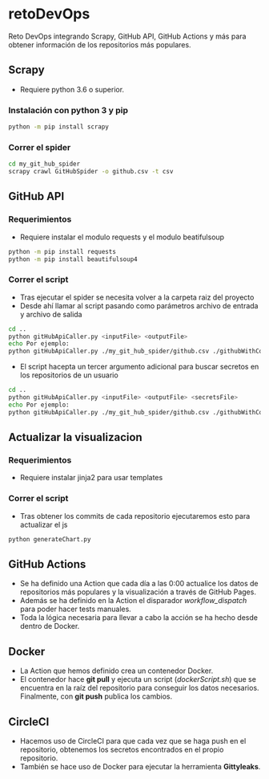 # retoDevOps
Reto DevOps integrando Scrapy, GitHub API, GitHub Actions y más para obtener información de los repositorios más populares.

## Scrapy

- Requiere python 3.6 o superior.

### Instalación con python 3 y pip

``` sh
python -m pip install scrapy
```

### Correr el spider

``` sh
cd my_git_hub_spider
scrapy crawl GitHubSpider -o github.csv -t csv
```

## GitHub API

### Requerimientos

- Requiere instalar el modulo requests y el modulo beatifulsoup

``` sh
python -m pip install requests
python -m pip install beautifulsoup4
```

### Correr el script

- Tras ejecutar el spider se necesita volver a la carpeta raiz del proyecto
- Desde ahí llamar al script pasando como parámetros archivo de entrada y archivo de salida

``` sh
cd ..
python gitHubApiCaller.py <inputFile> <outputFile>
echo Por ejemplo: 
python gitHubApiCaller.py ./my_git_hub_spider/github.csv ./githubWithCommits.csv
```

- El script hacepta un tercer argumento adicional para buscar secretos en los repositorios de un usuario

 ``` sh
cd ..
python gitHubApiCaller.py <inputFile> <outputFile> <secretsFile>
echo Por ejemplo: 
python gitHubApiCaller.py ./my_git_hub_spider/github.csv ./githubWithCommits.csv ./afdezfragaSecrets.csv
```

## Actualizar la visualizacion 

### Requerimientos

- Requiere instalar jinja2 para usar templates

### Correr el script

- Tras obtener los commits de cada repositorio ejecutaremos esto para actualizar el js

 ``` sh
python generateChart.py
```

## GitHub Actions

- Se ha definido una Action que cada día a las 0:00 actualice los datos de repositorios más populares y la visualización a través de GitHub Pages.
- Además se ha definido en la Action el disparador *workflow_dispatch* para poder hacer tests manuales.
- Toda la lógica necesaria para llevar a cabo la acción se ha hecho desde dentro de Docker.

## Docker

- La Action que hemos definido crea un contenedor Docker.
- El contenedor hace **git pull** y ejecuta un script (*dockerScript.sh*) que se encuentra en la raíz del repositorio para conseguir los datos necesarios. Finalmente, con **git push** publica los cambios.

## CircleCI

- Hacemos uso de CircleCI para que cada vez que se haga push en el repositorio, obtenemos los secretos encontrados en el propio repositorio.
- También se hace uso de Docker para ejecutar la herramienta **Gittyleaks**.
